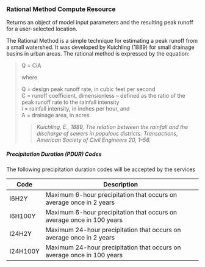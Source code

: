 ### Rational Method Compute Resource
Returns an object of model input parameters and the resulting peak runoff for a user-selected location.

The Rational Method is a simple technique for estimating a peak runoff from a small watershed. It was developed by Kuichling (1889) for small drainage basins in urban areas. The rational method is expressed by the equation:

>Q = CiA
>
>where
>
>Q = design peak runoff rate, in cubic feet per second<br />
>C = runoff coefficient, dimensionless – defined as the ratio of the peak runoff rate to the rainfall intensity<br />
> i = rainfall intensity, in inches per hour, and<br />
>A = drainage area, in acres 
>
>> *Kuichling, E., 1889, The relation between the rainfall and the discharge of sewers in
populous districts. Transactions, American Society of Civil Engineers 20, 1–56.*

##### Precipitation Duration (PDUR) Codes
The following precipitation duration codes will be accepted by the services

| Code  | Description |
| ------------- | ------------- |
| I6H2Y  | Maximum 6-hour precipitation that occurs on average once in 2 years  |
| I6H100Y  | Maximum 6-hour precipitation that occurs on average once in 100 years  |
| I24H2Y  | Maximum 24-hour precipitation that occurs on average once in 2 years  |
| I24H100Y  | Maximum 24-hour precipitation that occurs on average once in 100 years  |


